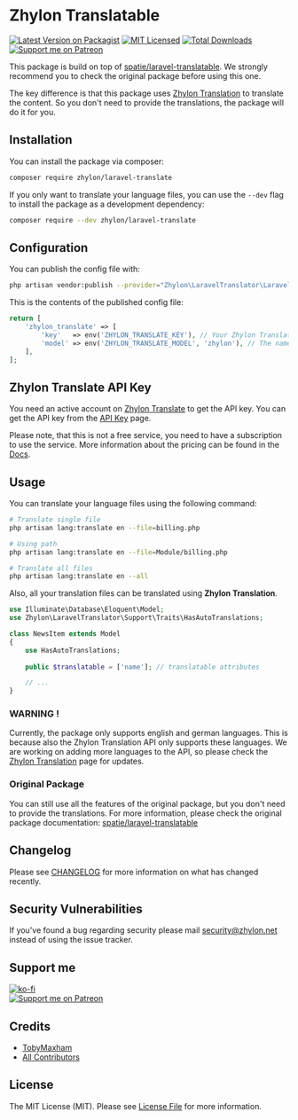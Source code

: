 # Zhylon Translatable

[![Latest Version on Packagist](https://img.shields.io/packagist/v/zhylon/laravel-translate.svg?style=flat-square)](https://packagist.org/packages/zhylon/laravel-translate)
[![MIT Licensed](https://img.shields.io/badge/license-MIT-brightgreen.svg?style=flat-square)](LICENSE.md)
[![Total Downloads](https://img.shields.io/packagist/dt/zhylon/laravel-translate.svg?style=flat-square)](https://packagist.org/packages/zhylon/laravel-translate)
[![Support me on Patreon](https://img.shields.io/endpoint.svg?url=https%3A%2F%2Fshieldsio-patreon.vercel.app%2Fapi%3Fusername%3DTobymaxham%26type%3Dpatrons&style=flat)](https://patreon.com/Tobymaxham)

This package is build on top of [spatie/laravel-translatable](https://github.com/spatie/laravel-translatable).
We strongly recommend you to check the original package before using this one.

The key difference is that this package uses [Zhylon Translation](https://translate.zhylon.net/docs) to translate the content.
So you don't need to provide the translations, the package will do it for you.


## Installation

You can install the package via composer:

```bash
composer require zhylon/laravel-translate
```

If you only want to translate your language files, you can use the `--dev` flag to install the package as a development dependency:

```bash
composer require --dev zhylon/laravel-translate
```


## Configuration

You can publish the config file with:
```bash
php artisan vendor:publish --provider="Zhylon\LaravelTranslator\LaravelTranslatorServiceProvider" --tag="config"
```

This is the contents of the published config file:

```php
return [
    'zhylon_translate' => [
        'key'   => env('ZHYLON_TRANSLATE_KEY'), // Your Zhylon Translate API key
        'model' => env('ZHYLON_TRANSLATE_MODEL', 'zhylon'), // The name of the model to translate
    ],
];
 ```

## Zhylon Translate API Key

You need an active account on [Zhylon Translate](https://translate.zhylon.net) to get the API key.
You can get the API key from the [API Key](https://translate.zhylon.net/user/api-tokens) page.

Please note, that this is not a free service, you need to have a subscription to use the service.
More information about the pricing can be found in the [Docs](https://translate.zhylon.net/docs).


## Usage

You can translate your language files using the following command:

```bash
# Translate single file
php artisan lang:translate en --file=billing.php

# Using path
php artisan lang:translate en --file=Module/billing.php

# Translate all files
php artisan lang:translate en --all
```


Also, all your translation files can be translated using **Zhylon Translation**.


```php
use Illuminate\Database\Eloquent\Model;
use Zhylon\LaravelTranslator\Support\Traits\HasAutoTranslations;

class NewsItem extends Model
{
    use HasAutoTranslations;
    
    public $translatable = ['name']; // translatable attributes

    // ...
}
```

### WARNING !

Currently, the package only supports english and german languages.
This is because also the Zhylon Translation API only supports these languages.
We are working on adding more languages to the API, so please check the [Zhylon Translation](https://translate.zhylon.net/docs) page for updates.


### Original Package

You can still use all the features of the original package, but you don't need to provide the translations.
For more information, please check the original package documentation: [spatie/laravel-translatable](https://spatie.be/docs/laravel-translatable)


## Changelog

Please see [CHANGELOG](CHANGELOG.md) for more information on what has changed recently.


## Security Vulnerabilities

If you've found a bug regarding security please mail [security@zhylon.net](mailto:security@zhylon.net) instead of using the issue tracker.


## Support me

[![ko-fi](https://ko-fi.com/img/githubbutton_sm.svg)](https://ko-fi.com/Z8Z4NZKU)<br>
[![Support me on Patreon](https://img.shields.io/endpoint.svg?url=https%3A%2F%2Fshieldsio-patreon.vercel.app%2Fapi%3Fusername%3DTobymaxham%26type%3Dpatrons&style=flat)](https://patreon.com/Tobymaxham)


## Credits

- [TobyMaxham](https://github.com/TobyMaxham)
- [All Contributors](../../contributors)


## License

The MIT License (MIT). Please see [License File](LICENSE.md) for more information.
